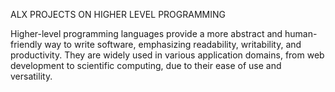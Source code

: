 ALX PROJECTS ON HIGHER LEVEL PROGRAMMING

Higher-level programming languages provide a more abstract and human-friendly way to write software, emphasizing readability, writability, and productivity. They are widely used in various application domains, from web development to scientific computing, due to their ease of use and versatility.
